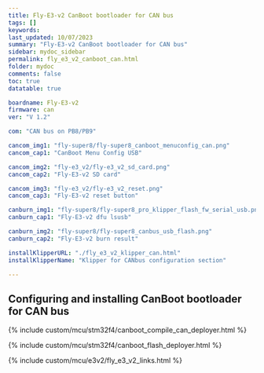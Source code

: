 ```yaml
---
title: Fly-E3-v2 CanBoot bootloader for CAN bus
tags: []
keywords: 
last_updated: 10/07/2023
summary: "Fly-E3-v2 CanBoot bootloader for CAN bus"
sidebar: mydoc_sidebar
permalink: fly_e3_v2_canboot_can.html
folder: mydoc
comments: false
toc: true
datatable: true

boardname: Fly-E3-v2
firmware: can
ver: "V 1.2" 

com: "CAN bus on PB8/PB9"

cancom_img1: "fly-super8/fly-super8_canboot_menuconfig_can.png"
cancom_cap1: "CanBoot Menu Config USB"

cancom_img2: "fly-e3_v2/fly-e3_v2_sd_card.png"
cancom_cap2: "Fly-E3-v2 SD card"

cancom_img3: "fly-e3_v2/fly-e3_v2_reset.png"
cancom_cap3: "Fly-E3-v2 reset button"

canburn_img1: "fly-super8/fly-super8_pro_klipper_flash_fw_serial_usb.png"
canburn_cap1: "Fly-E3-v2 dfu lsusb"

canburn_img2: "fly-super8/fly-super8_canbus_usb_flash.png"
canburn_cap2: "Fly-E3-v2 burn result"

installKlipperURL: "./fly_e3_v2_klipper_can.html"
installKlipperName: "Klipper for CANbus configuration section"

---
```


## Configuring and installing CanBoot bootloader for CAN bus

{% include custom/mcu/stm32f4/canboot_compile_can_deployer.html %}

{% include custom/mcu/stm32f4/canboot_flash_deployer.html %}

{% include custom/mcu/e3v2/fly_e3_v2_links.html %}